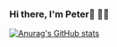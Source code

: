 ### Hi there, I'm Peter👋 👩‍💻

[![Anurag's GitHub stats](https://github-readme-stats.vercel.app/api?username=snamron)](https://github.com/snamron/github-readme-stats)

<!--
**Snamron/Snamron** is a ✨ _special_ ✨ repository because its `README.md` (this file) appears on your GitHub profile.

Here are some ideas to get you started:

- 🔭 I’m currently working on ...
- 🌱 I’m currently learning ...
- 👯 I’m looking to collaborate on ...
- 🤔 I’m looking for help with ...
- 💬 Ask me about ...
- 📫 How to reach me: ...
- 😄 Pronouns: ...
- ⚡ Fun fact: ...
-->
